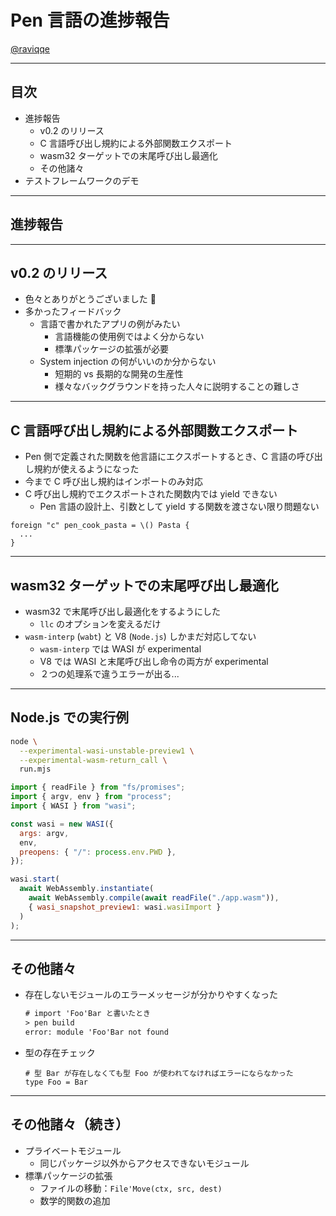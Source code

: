 # Pen 言語の進捗報告

[@raviqqe](https://github.com/raviqqe)

---

## 目次

- 進捗報告
  - v0.2 のリリース
  - C 言語呼び出し規約による外部関数エクスポート
  - wasm32 ターゲットでの末尾呼び出し最適化
  - その他諸々
- テストフレームワークのデモ

---

## 進捗報告

---

## v0.2 のリリース

- 色々とありがとうございました 🙇
- 多かったフィードバック
  - 言語で書かれたアプリの例がみたい
    - 言語機能の使用例ではよく分からない
    - 標準パッケージの拡張が必要
  - System injection の何がいいのか分からない
    - 短期的 vs 長期的な開発の生産性
    - 様々なバックグラウンドを持った人々に説明することの難しさ

---

## C 言語呼び出し規約による外部関数エクスポート

- Pen 側で定義された関数を他言語にエクスポートするとき、C 言語の呼び出し規約が使えるようになった
- 今まで C 呼び出し規約はインポートのみ対応
- C 呼び出し規約でエクスポートされた関数内では yield できない
  - Pen 言語の設計上、引数として yield する関数を渡さない限り問題ない

```pen
foreign "c" pen_cook_pasta = \() Pasta {
  ...
}
```

---

## wasm32 ターゲットでの末尾呼び出し最適化

- wasm32 で末尾呼び出し最適化をするようにした
  - `llc` のオプションを変えるだけ
- `wasm-interp` (`wabt`) と V8 (`Node.js`) しかまだ対応してない
  - `wasm-interp` では WASI が experimental
  - V8 では WASI と末尾呼び出し命令の両方が experimental
  - ２つの処理系で違うエラーが出る...

---

## Node.js での実行例

```sh
node \
  --experimental-wasi-unstable-preview1 \
  --experimental-wasm-return_call \
  run.mjs
```

```javascript
import { readFile } from "fs/promises";
import { argv, env } from "process";
import { WASI } from "wasi";

const wasi = new WASI({
  args: argv,
  env,
  preopens: { "/": process.env.PWD },
});

wasi.start(
  await WebAssembly.instantiate(
    await WebAssembly.compile(await readFile("./app.wasm")),
    { wasi_snapshot_preview1: wasi.wasiImport }
  )
);
```

---

## その他諸々

- 存在しないモジュールのエラーメッセージが分かりやすくなった

  ```txt
  # import 'Foo'Bar と書いたとき
  > pen build
  error: module 'Foo'Bar not found
  ```

- 型の存在チェック

  ```pen
  # 型 Bar が存在しなくても型 Foo が使われてなければエラーにならなかった
  type Foo = Bar
  ```

---

## その他諸々（続き）

- プライベートモジュール
  - 同じパッケージ以外からアクセスできないモジュール
- 標準パッケージの拡張
  - ファイルの移動：`File'Move(ctx, src, dest)`
  - 数学的関数の追加
